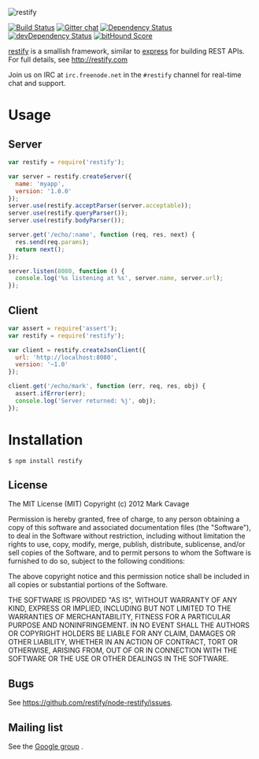 ![restify](/../gh-images/logo/png/restify_logo_black_transp_288x288.png?raw=true "restify")

[![Build Status](https://travis-ci.org/restify/node-restify.svg)](https://travis-ci.org/restify/node-restify)
[![Gitter chat](https://badges.gitter.im/mcavage/node-restify.svg)](https://gitter.im/restify/node-restify)
[![Dependency Status](https://david-dm.org/restify/node-restify.svg)](https://david-dm.org/restify/node-restify)
[![devDependency Status](https://david-dm.org/restify/node-restify/dev-status.svg)](https://david-dm.org/restify/node-restify#info=devDependencies)
[![bitHound Score](https://www.bithound.io/github/restify/node-restify/badges/score.svg)](https://www.bithound.io/github/restify/node-restify/master)

[restify](http://restify.com) is a smallish framework,
similar to [express](http://expressjs.com) for building REST APIs.  For full
details, see http://restify.com

Join us on IRC at `irc.freenode.net` in the `#restify` channel for real-time
chat and support.

# Usage

## Server
```javascript
var restify = require('restify');

var server = restify.createServer({
  name: 'myapp',
  version: '1.0.0'
});
server.use(restify.acceptParser(server.acceptable));
server.use(restify.queryParser());
server.use(restify.bodyParser());

server.get('/echo/:name', function (req, res, next) {
  res.send(req.params);
  return next();
});

server.listen(8080, function () {
  console.log('%s listening at %s', server.name, server.url);
});
```

## Client
```javascript
var assert = require('assert');
var restify = require('restify');

var client = restify.createJsonClient({
  url: 'http://localhost:8080',
  version: '~1.0'
});

client.get('/echo/mark', function (err, req, res, obj) {
  assert.ifError(err);
  console.log('Server returned: %j', obj);
});
```

# Installation

    $ npm install restify

## License

The MIT License (MIT)
Copyright (c) 2012 Mark Cavage

Permission is hereby granted, free of charge, to any person obtaining a copy of
this software and associated documentation files (the "Software"), to deal in
the Software without restriction, including without limitation the rights to
use, copy, modify, merge, publish, distribute, sublicense, and/or sell copies of
the Software, and to permit persons to whom the Software is furnished to do so,
subject to the following conditions:

The above copyright notice and this permission notice shall be included in all
copies or substantial portions of the Software.

THE SOFTWARE IS PROVIDED "AS IS", WITHOUT WARRANTY OF ANY KIND, EXPRESS OR
IMPLIED, INCLUDING BUT NOT LIMITED TO THE WARRANTIES OF MERCHANTABILITY,
FITNESS FOR A PARTICULAR PURPOSE AND NONINFRINGEMENT. IN NO EVENT SHALL THE
AUTHORS OR COPYRIGHT HOLDERS BE LIABLE FOR ANY CLAIM, DAMAGES OR OTHER
LIABILITY, WHETHER IN AN ACTION OF CONTRACT, TORT OR OTHERWISE, ARISING FROM,
OUT OF OR IN CONNECTION WITH THE SOFTWARE OR THE USE OR OTHER DEALINGS IN THE
SOFTWARE.

## Bugs

See <https://github.com/restify/node-restify/issues>.

## Mailing list

See the
[Google group](https://groups.google.com/forum/?hl=en&fromgroups#!forum/restify)
.
